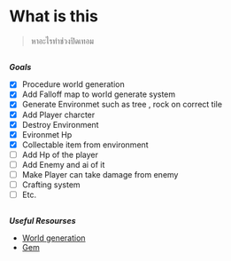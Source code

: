 # What is this
> หาอะไรทำช่วงปิดเทอม
 ##
 **_Goals_**
- [x] Procedure world generation                          
- [x] Add Falloff map to world generate system        
- [X] Generate Environmet such as tree , rock on correct tile
- [X] Add Player charcter 
- [X] Destroy Environment 
- [X] Evironmet Hp  
- [x] Collectable item from environment                 
- [ ] Add Hp of the player                            
- [ ] Add Enemy and ai of it                                
- [ ] Make Player can take damage from enemy
- [ ] Crafting system      
- [ ] Etc.
##
**_Useful Resourses_**
- [World generation](https://www.redblobgames.com/maps/terrain-from-noise/#elevation-redistribution)
- [Gem](https://www.youtube.com/watch?v=0296d6M_K-U)
